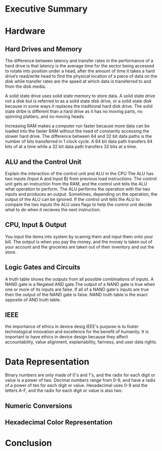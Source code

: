 # Executive Summary

# Hardware

## Hard Drives and Memory

The difference between latency and transfer rates in the performance of a hard drive is that latency is the average time for the sector being accessed to rotate into position under a head, after the amount of time it takes a hard drive’s read/write head to find the physical location of a piece of data on the disk while transfer rates are the speed at which data is transferred to and from the disk media.

A solid state drive uses solid state memory to store data. A solid state drive not a disk but is referred to as a solid state disk drive, or a solid state disk because in some ways it replaces the traditional hard disk drive. The solid state dribe is different than a hard drive as it has no moving parts, no spinning platters, and no moving heads. 

Increasing RAM makes a computer run faster because more data can be loaded into the faster RAM without the need of constantly accessing the slower hard drive. The difference between 64 and 32 bit data paths is the number of bits transferred in 1 clock cycle. A 64 bit data path transfers 64 bits of at a time while a 32 bit data path transfers 32 bits at a time.

## ALU and the Control Unit

Explain the interaction of the control unit and ALU in the CPU 
The ALU has two inputs (Input A and Input B) from previous load instructions. The control unit gets an instruction from the RAM, and the control unit tells the ALU what operation to perform. The ALU performs the operation with the two inputs and produces an output. Sometimes, depending on the operation, the output of the ALU can be ignored. If the control unit tells the ALU to compare the two inputs the ALU uses flags to help the control unit decide what to do when it recieves the next instruction.

## CPU, Input & Output

You input the items into system by scannig them and input them onto your bill. The output is when you pay the money, and the money is taken out of your account and the groceries are taken out of their inventory and out the store. 

## Logic Gates and Circuits

A truth table shows the outputs from all possible combinations of inputs. A NAND gate is a Negated AND gate.The output of a NAND gate is true when one or more of its inputs are false. If all of a NAND gate's inputs are true then the output of the NAND gate is false. NAND truth table is the exact opposite of AND truth table.

## IEEE
the importance of ethics in device desig
IEEE's purpose is to foster technological innovation and excellence for the benefit of humanity. It is important to have ethics in device design because they affect accountability, value alignment, explainability, fairness, and user data rights.

# Data Representation

Binary numbers are only made of 0's and 1's, and the radix for each digit or value is a power of two. Decimal numbers range from 0-9, and have a radix of a power of ten for each digit or value. Hexadecimal uses 0-9 and the letters A-F, and the radix for each digit or value is also two.



## Numeric Conversions

## Hexadecimal Color Representation
# Conclusion
